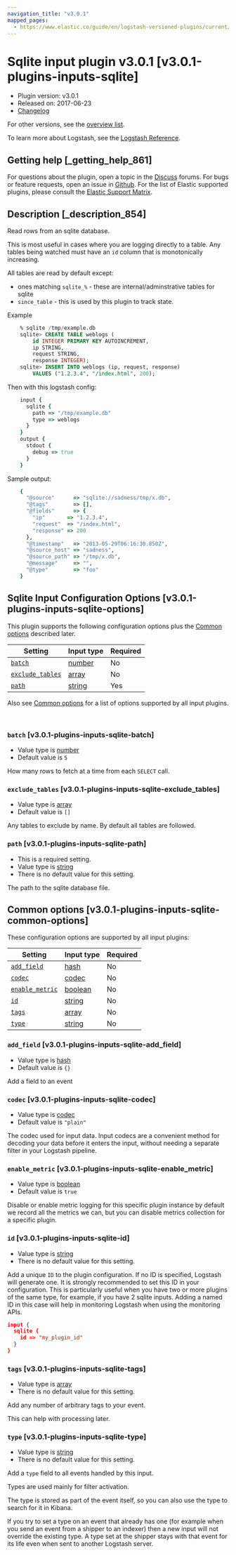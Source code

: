 ```yaml
---
navigation_title: "v3.0.1"
mapped_pages:
  - https://www.elastic.co/guide/en/logstash-versioned-plugins/current/v3.0.1-plugins-inputs-sqlite.html
---
```


# Sqlite input plugin v3.0.1 [v3.0.1-plugins-inputs-sqlite]


* Plugin version: v3.0.1
* Released on: 2017-06-23
* [Changelog](https://github.com/logstash-plugins/logstash-input-sqlite/blob/v3.0.1/CHANGELOG.md)

For other versions, see the [overview list](input-sqlite-index.md).

To learn more about Logstash, see the [Logstash Reference](logstash://reference/index.md).

## Getting help [_getting_help_861]

For questions about the plugin, open a topic in the [Discuss](http://discuss.elastic.co) forums. For bugs or feature requests, open an issue in [Github](https://github.com/logstash-plugins/logstash-input-sqlite). For the list of Elastic supported plugins, please consult the [Elastic Support Matrix](https://www.elastic.co/support/matrix#matrix_logstash_plugins).


## Description [_description_854]

Read rows from an sqlite database.

This is most useful in cases where you are logging directly to a table. Any tables being watched must have an `id` column that is monotonically increasing.

All tables are read by default except:

* ones matching `sqlite_%` - these are internal/adminstrative tables for sqlite
* `since_table` - this is used by this plugin to track state.

Example

```sql
    % sqlite /tmp/example.db
    sqlite> CREATE TABLE weblogs (
        id INTEGER PRIMARY KEY AUTOINCREMENT,
        ip STRING,
        request STRING,
        response INTEGER);
    sqlite> INSERT INTO weblogs (ip, request, response)
        VALUES ("1.2.3.4", "/index.html", 200);
```

Then with this logstash config:

```ruby
    input {
      sqlite {
        path => "/tmp/example.db"
        type => weblogs
      }
    }
    output {
      stdout {
        debug => true
      }
    }
```

Sample output:

```ruby
    {
      "@source"      => "sqlite://sadness/tmp/x.db",
      "@tags"        => [],
      "@fields"      => {
        "ip"       => "1.2.3.4",
        "request"  => "/index.html",
        "response" => 200
      },
      "@timestamp"   => "2013-05-29T06:16:30.850Z",
      "@source_host" => "sadness",
      "@source_path" => "/tmp/x.db",
      "@message"     => "",
      "@type"        => "foo"
    }
```


## Sqlite Input Configuration Options [v3.0.1-plugins-inputs-sqlite-options]

This plugin supports the following configuration options plus the [Common options](v3-0-1-plugins-inputs-sqlite.md#v3.0.1-plugins-inputs-sqlite-common-options) described later.

| Setting | Input type | Required |
| --- | --- | --- |
| [`batch`](v3-0-1-plugins-inputs-sqlite.md#v3.0.1-plugins-inputs-sqlite-batch) | [number](logstash://reference/configuration-file-structure.md#number) | No |
| [`exclude_tables`](v3-0-1-plugins-inputs-sqlite.md#v3.0.1-plugins-inputs-sqlite-exclude_tables) | [array](logstash://reference/configuration-file-structure.md#array) | No |
| [`path`](v3-0-1-plugins-inputs-sqlite.md#v3.0.1-plugins-inputs-sqlite-path) | [string](logstash://reference/configuration-file-structure.md#string) | Yes |

Also see [Common options](v3-0-1-plugins-inputs-sqlite.md#v3.0.1-plugins-inputs-sqlite-common-options) for a list of options supported by all input plugins.

 

### `batch` [v3.0.1-plugins-inputs-sqlite-batch]

* Value type is [number](logstash://reference/configuration-file-structure.md#number)
* Default value is `5`

How many rows to fetch at a time from each `SELECT` call.


### `exclude_tables` [v3.0.1-plugins-inputs-sqlite-exclude_tables]

* Value type is [array](logstash://reference/configuration-file-structure.md#array)
* Default value is `[]`

Any tables to exclude by name. By default all tables are followed.


### `path` [v3.0.1-plugins-inputs-sqlite-path]

* This is a required setting.
* Value type is [string](logstash://reference/configuration-file-structure.md#string)
* There is no default value for this setting.

The path to the sqlite database file.



## Common options [v3.0.1-plugins-inputs-sqlite-common-options]

These configuration options are supported by all input plugins:

| Setting | Input type | Required |
| --- | --- | --- |
| [`add_field`](v3-0-1-plugins-inputs-sqlite.md#v3.0.1-plugins-inputs-sqlite-add_field) | [hash](logstash://reference/configuration-file-structure.md#hash) | No |
| [`codec`](v3-0-1-plugins-inputs-sqlite.md#v3.0.1-plugins-inputs-sqlite-codec) | [codec](logstash://reference/configuration-file-structure.md#codec) | No |
| [`enable_metric`](v3-0-1-plugins-inputs-sqlite.md#v3.0.1-plugins-inputs-sqlite-enable_metric) | [boolean](logstash://reference/configuration-file-structure.md#boolean) | No |
| [`id`](v3-0-1-plugins-inputs-sqlite.md#v3.0.1-plugins-inputs-sqlite-id) | [string](logstash://reference/configuration-file-structure.md#string) | No |
| [`tags`](v3-0-1-plugins-inputs-sqlite.md#v3.0.1-plugins-inputs-sqlite-tags) | [array](logstash://reference/configuration-file-structure.md#array) | No |
| [`type`](v3-0-1-plugins-inputs-sqlite.md#v3.0.1-plugins-inputs-sqlite-type) | [string](logstash://reference/configuration-file-structure.md#string) | No |

### `add_field` [v3.0.1-plugins-inputs-sqlite-add_field]

* Value type is [hash](logstash://reference/configuration-file-structure.md#hash)
* Default value is `{}`

Add a field to an event


### `codec` [v3.0.1-plugins-inputs-sqlite-codec]

* Value type is [codec](logstash://reference/configuration-file-structure.md#codec)
* Default value is `"plain"`

The codec used for input data. Input codecs are a convenient method for decoding your data before it enters the input, without needing a separate filter in your Logstash pipeline.


### `enable_metric` [v3.0.1-plugins-inputs-sqlite-enable_metric]

* Value type is [boolean](logstash://reference/configuration-file-structure.md#boolean)
* Default value is `true`

Disable or enable metric logging for this specific plugin instance by default we record all the metrics we can, but you can disable metrics collection for a specific plugin.


### `id` [v3.0.1-plugins-inputs-sqlite-id]

* Value type is [string](logstash://reference/configuration-file-structure.md#string)
* There is no default value for this setting.

Add a unique `ID` to the plugin configuration. If no ID is specified, Logstash will generate one. It is strongly recommended to set this ID in your configuration. This is particularly useful when you have two or more plugins of the same type, for example, if you have 2 sqlite inputs. Adding a named ID in this case will help in monitoring Logstash when using the monitoring APIs.

```json
input {
  sqlite {
    id => "my_plugin_id"
  }
}
```


### `tags` [v3.0.1-plugins-inputs-sqlite-tags]

* Value type is [array](logstash://reference/configuration-file-structure.md#array)
* There is no default value for this setting.

Add any number of arbitrary tags to your event.

This can help with processing later.


### `type` [v3.0.1-plugins-inputs-sqlite-type]

* Value type is [string](logstash://reference/configuration-file-structure.md#string)
* There is no default value for this setting.

Add a `type` field to all events handled by this input.

Types are used mainly for filter activation.

The type is stored as part of the event itself, so you can also use the type to search for it in Kibana.

If you try to set a type on an event that already has one (for example when you send an event from a shipper to an indexer) then a new input will not override the existing type. A type set at the shipper stays with that event for its life even when sent to another Logstash server.



